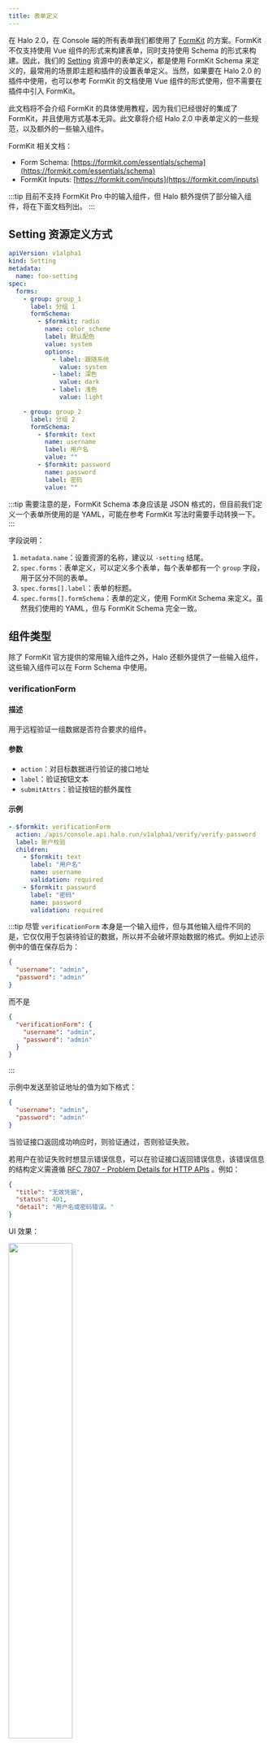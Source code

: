 ```yaml
---
title: 表单定义
---
```


在 Halo 2.0，在 Console 端的所有表单我们都使用了 [FormKit](https://github.com/formkit/formkit) 的方案。FormKit 不仅支持使用 Vue 组件的形式来构建表单，同时支持使用 Schema 的形式来构建。因此，我们的 [Setting](https://github.com/halo-dev/halo/blob/87ccd61ae5cd35a38324c30502d4e9c0ced41c6a/src/main/java/run/halo/app/core/extension/Setting.java#L20) 资源中的表单定义，都是使用 FormKit Schema 来定义的，最常用的场景即主题和插件的设置表单定义。当然，如果要在 Halo 2.0 的插件中使用，也可以参考 FormKit 的文档使用 Vue 组件的形式使用，但不需要在插件中引入 FormKit。

此文档将不会介绍 FormKit 的具体使用教程，因为我们已经很好的集成了 FormKit，并且使用方式基本无异。此文章将介绍 Halo 2.0 中表单定义的一些规范，以及额外的一些输入组件。

FormKit 相关文档：

- Form Schema: [https://formkit.com/essentials/schema](https://formkit.com/essentials/schema)
- FormKit Inputs: [https://formkit.com/inputs](https://formkit.com/inputs)

:::tip
目前不支持 FormKit Pro 中的输入组件，但 Halo 额外提供了部分输入组件，将在下面文档列出。
:::

## Setting 资源定义方式

```yaml title="settings.yaml"
apiVersion: v1alpha1
kind: Setting
metadata:
  name: foo-setting
spec:
  forms:
    - group: group_1
      label: 分组 1
      formSchema:
        - $formkit: radio
          name: color_scheme
          label: 默认配色
          value: system
          options:
            - label: 跟随系统
              value: system
            - label: 深色
              value: dark
            - label: 浅色
              value: light

    - group: group_2
      label: 分组 2
      formSchema:
        - $formkit: text
          name: username
          label: 用户名
          value: ""
        - $formkit: password
          name: password
          label: 密码
          value: ""
```

:::tip
需要注意的是，FormKit Schema 本身应该是 JSON 格式的，但目前我们定义一个表单所使用的是 YAML，可能在参考 FormKit 写法时需要手动转换一下。
:::

字段说明：

1. `metadata.name`：设置资源的名称，建议以 `-setting` 结尾。
2. `spec.forms`：表单定义，可以定义多个表单，每个表单都有一个 `group` 字段，用于区分不同的表单。
3. `spec.forms[].label`：表单的标题。
4. `spec.forms[].formSchema`：表单的定义，使用 FormKit Schema 来定义。虽然我们使用的 YAML，但与 FormKit Schema 完全一致。

## 组件类型

除了 FormKit 官方提供的常用输入组件之外，Halo 还额外提供了一些输入组件，这些输入组件可以在 Form Schema 中使用。

### verificationForm

#### 描述

用于远程验证一组数据是否符合要求的组件。

#### 参数

- `action`：对目标数据进行验证的接口地址
- `label`：验证按钮文本
- `submitAttrs`：验证按钮的额外属性

#### 示例

```yaml
- $formkit: verificationForm
  action: /apis/console.api.halo.run/v1alpha1/verify/verify-password
  label: 账户校验
  children:
    - $formkit: text
      label: "用户名"
      name: username
      validation: required
    - $formkit: password
      label: "密码"
      name: password
      validation: required
```

:::tip
尽管 `verificationForm` 本身是一个输入组件，但与其他输入组件不同的是，它仅仅用于包装待验证的数据，所以并不会破坏原始数据的格式。例如上述示例中的值在保存后为：

```json
{
  "username": "admin",
  "password": "admin"
}
```

而不是

```json
{
  "verificationForm": {
    "username": "admin",
    "password": "admin"
  }
}
```

:::

示例中发送至验证地址的值为如下格式：

```json
{
  "username": "admin",
  "password": "admin"
}
```

当验证接口返回成功响应时，则验证通过，否则验证失败。

若用户在验证失败时想显示错误信息，可以在验证接口返回错误信息，该错误信息的结构定义需遵循 [RFC 7807 - Problem Details for HTTP APIs](https://datatracker.ietf.org/doc/html/rfc7807.html) 。例如：

```json
{
  "title": "无效凭据",
  "status": 401,
  "detail": "用户名或密码错误。"
}
```

UI 效果：

<img src="/img/formkit/formkit-verify-form.png" width="50%" />

### repeater

#### 描述

一组重复的输入组件，可以用于定义一组数据，最终得到的数据为一个对象的数组，可以方便地让使用者对其进行增加、移除、排序等操作。

#### 参数

- `min`：数组最小要求数量，默认为 `0`
- `max`：数组最大容量，默认为 `Infinity`，即无限制
- `addButton`：是否显示添加按钮
- `addLabel`：添加按钮的文本
- `upControl`：是否显示上移按钮
- `downControl`：是否显示下移按钮
- `insertControl`：是否显示插入按钮
- `removeControl`：是否显示移除按钮

#### 示例

```yaml
- $formkit: repeater
  name: socials
  label: 社交账号
  value: []
  max: 5
  min: 1
  children:
    - $formkit: select
      name: enabled
      id: enabled
      label: 是否启用
      options:
        - label: 是
          value: true
        - label: 否
          value: false
    - $formkit: text
      # 在 Repeater 中进行条件判断的方式，当 enabled 为 true 时才显示
      if: "$value.enabled === true",
      name: name
      label: 名称
      value: ""
    - $formkit: text
      if: "$value.enabled === true",
      name: url
      label: 地址
      value: ""
```

:::tip
使用 `repeater` 类型时，一定要设置默认值，如果不需要默认有任何元素，可以设置为 `[]`。
:::

其中 `name` 和 `url` 即数组对象的属性，最终保存表单之后得到的值为以下形式：

```json
{
  "socials": [
    {
      "name": "GitHub",
      "url": "https://github.com/halo-dev"
    }
  ]
}
```

UI 效果：

<img src="/img/formkit/formkit-repeater.png" width="50%" />

### attachment

#### 描述

附件类型的输入框，支持直接调用附件库弹框选择附件。

#### 参数

- `accepts`：文件类型，数据类型为 `string[]`。

#### 示例

```yaml
- $formkit: attachment
  name: logo
  label: Logo
  accepts:
    - "image/png"
    - "video/mp4"
    - "audio/*"
  value: ""
```

### code

#### 描述

代码编辑器的输入组件，集成了 [Codemirror](https://codemirror.net/)。

#### 参数

- `language`：代码语言，目前支持 `yaml` `html` `javascript` `css` `json`。
- `height`：代码编辑器的高度。

#### 示例

```yaml
- $formkit: code
  name: footer_code
  label: 页脚代码注入
  value: ""
  language: yaml
```

### menuCheckbox

#### 描述

菜单复选框，用于选择系统内的导航菜单。其中选择的值为菜单资源 `metadata.name` 的集合。

#### 示例

```yaml
- $formkit: menuCheckbox
  name: menus
  label: 菜单
  value: []
```

### menuRadio

#### 描述

菜单单选框，用于选择系统内的导航菜单。其中选择的值为菜单资源 `metadata.name`。

#### 示例

```yaml
- $formkit: menuRadio
  name: menu
  label: 菜单
  value: ""
```

### postSelect

#### 描述

文章选择器，用于选择系统内的文章。其中选择的值为文章资源 `metadata.name`。

#### 示例

```yaml
- $formkit: postSelect
  name: post
  label: 文章
  value: ""
```

### singlePageSelect

#### 描述

单页选择器，用于选择系统内的独立页面。其中选择的值为独立页面资源 `metadata.name`。

#### 示例

```yaml
- $formkit: singlePageSelect
  name: singlePage
  label: 单页
  value: ""
```

### categorySelect

#### 描述

文章分类选择器，用于选择系统内的文章分类。其中选择的值为文章分类资源 `metadata.name`。

#### 示例

```yaml
- $formkit: categorySelect
  name: category
  label: 分类
  value: ""
```

### categoryCheckbox

#### 描述

文章分类复选框，用于选择系统内的文章分类。其中选择的值为文章分类资源 `metadata.name` 的集合。

#### 示例

```yaml
- $formkit: categoryCheckbox
  name: categories
  label: 分类
  value: []
```

### tagSelect

#### 描述

文章标签选择器，用于选择系统内的文章标签。其中选择的值为文章标签资源 `metadata.name`。

#### 示例

```yaml
- $formkit: tagSelect
  name: tag
  label: 标签
  value: ""
```

### tagCheckbox

#### 描述

文章标签复选框，用于选择系统内的文章标签。其中选择的值为文章标签资源 `metadata.name` 的集合。

#### 示例

```yaml
- $formkit: tagCheckbox
  name: tags
  label: 标签
  value: []
```
